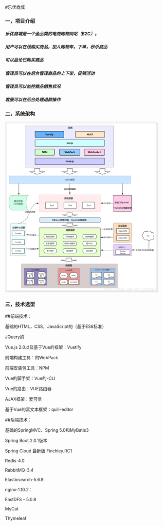 #乐优商城

###  一，项目介绍
##### 乐优商城是一个全品类的电商购物网站（B2C）。
##### 用户可以在线购买商品，加入购物车，下单，秒杀商品
##### 可以品论已购买商品
##### 管理员可以在后台管理商品的上下架，促销活动
##### 管理员可以监控商品销售状况
##### 客服可以在后台处理退款操作

### 二，系统架构


![img](/resource/img/1.png)

### 三，技术选型

##前端技术：

基础的HTML，CSS，JavaScript的（基于ES6标准）

JQuery的

Vue.js 2.0以及基于Vue的框架：Vuetify

前端构建工具：的WebPack

前端安装包工具：NPM

Vue的脚手架：Vue的-CLI

Vue的路由：VUE路由器

AJAX框架：爱可信

基于Vue的富文本框架：quill-editor



##后端技术：

基础的SpringMVC、Spring 5.0和MyBatis3

Spring Boot 2.0.1版本

Spring Cloud 最新版 Finchley.RC1

Redis-4.0

RabbitMQ-3.4

Elasticsearch-5.6.8

nginx-1.10.2：

FastDFS - 5.0.8

MyCat

Thymeleaf

